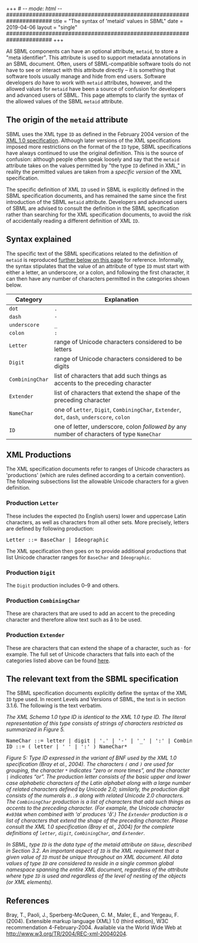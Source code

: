 +++ # -*- mode: html -*-
######################################################################
title  = "The syntax of 'metaid' values in SBML"
date   = 2019-04-06
layout = "single"
######################################################################
+++

All SBML components can have an optional attribute, `metaid`, to store a "meta identifier". This attribute is used to support metadata annotations in an SBML document.  Often, users of SBML-compatible software tools do not have to see or interact with this attribute directly &ndash; it is something that software tools usually manage and hide from end users.  Software developers _do_ have to work with `metaid` attributes, however, and the allowed values for `metaid` have been a source of confusion for developers and advanced users of SBML.  This page attempts to clarify the syntax of the allowed values of the SBML `metaid` attribute.

## The origin of the `metaid` attribute

SBML uses the XML type `ID` as defined in the February 2004 version of the [XML 1.0 specification](https://www.w3.org/TR/2004/REC-xml-20040204/#id). Although later versions of the XML specifications imposed more restrictions on the format of the `ID` type, SBML specifications have always continued to use the original definition.  This is the source of confusion: although people often speak loosely and say that the `metaid` attribute takes on the values permitted by "the type `ID` defined in XML," in reality the permitted values are taken from a _specific version_ of the XML specification.

The specific definition of XML `ID` used in SBML is explicitly defined in the SBML specification documents, and has remained the same since the first introduction of the SBML `metaid` attribute.  Developers and advanced users of SBML are advised to consult the definition in the SBML specification rather than searching for the XML specification documents, to avoid the risk of accidentally reading a different definition of XML `ID`.

## Syntax explained

The specific text of the SBML specifications related to the definition of `metaid` is reproduced [further below on this page](http://sbml.org/Documents/Elaboration_and_clarification_of_selected_SBML_topics/The_Syntax_of_meta_id_in_SBML#The_relevant_text_from_the_SBML_specification) for reference.  Informally, the syntax stipulates that the value of an attribute of type `ID` must start with either a letter, an underscore, or a colon, and following the first character, it can then have any number of characters permitted in the categories shown below.

| Category          | Explanation                                          |
|-------------------|------------------------------------------------------|
| `dot`             | `.`                                                  |
| `dash`            | `-`                                                  |
| `underscore`      | `_`                                                  |
| `colon`           | `:`                                                  |
| `Letter`          | range of Unicode characters considered to be letters |
| `Digit`           | range of Unicode characters considered to be digits  |
| `CombiningChar`   | list of characters that add such things as accents to the preceding character |
| `Extender`        | list of characters that extend the shape of the preceding character |
| `NameChar`        | one of `Letter`, `Digit`, `CombiningChar`, `Extender`, `dot`, `dash`, `underscore`, `colon` |
| `ID`              | one of letter, underscore, colon _followed by_ any number of characters of type `NameChar` |

## XML Productions

The XML specification documents refer to ranges of Unicode characters as 'productions' (which are rules defined according to a certain convention). The following subsections list the allowable Unicode characters for a given definition. 

### Production `Letter`

These includes the expected (to English users) lower and uppercase Latin characters, as well as characters from all other sets.  More precisely, letters are defined by following production:

<pre>
Letter ::= BaseChar | Ideographic
</pre>

The XML specification then goes on to provide additional productions that list Unicode character ranges for `BaseChar` and `Ideographic`.

### Production `Digit`

The `Digit` production includes 0&ndash;9 and others. 

### Production `CombiningChar`

These are characters that are used to add an accent to the preceding character and therefore allow text such as å to be used.

### Production `Extender`

These are characters that can extend the shape of a character, such as · for example.  The full set of Unicode characters that falls into each of the categories listed above can be found [here](https://www.w3.org/TR/2004/REC-xml-20040204/#CharClasses).

## The relevant text from the SBML specification

The SBML specification documents explicitly define the syntax of the XML `ID` type used.  In recent Levels and Versions of SBML, the text is in section 3.1.6.  The following is the text verbatim.

_The XML Schema 1.0 type ID is identical to the XML 1.0 type ID. The literal representation of this type consists of strings of characters restricted as summarized in Figure 5._

<pre>
NameChar ::= letter | digit | '.' | '-' | '_' | ':' | CombiningChar | Extender
ID ::= ( letter | '_' | ':' ) NameChar*
</pre>

_Figure 5: Type ID expressed in the variant of BNF used by the XML 1.0 specification (Bray et al., 2004). The characters `(` and `)` are used for grouping, the character `*` indicates “zero or more times”, and the character `|` indicates “or”. The production letter consists of the basic upper and lower case alphabetic characters of the Latin alphabet along with a large number of related characters defined by Unicode 2.0; similarly, the production digit consists of the numerals `0..9` along with related Unicode 2.0 characters. The `CombiningChar` production is a list of characters that add such things as accents to the preceding character. (For example, the Unicode character `#x030A` when combined with ‘a’ produces ‘å’.) The `Extender` production is a list of characters that extend the shape of the preceding character. Please consult the XML 1.0 specification (Bray et al., 2004) for the complete definitions of `letter`, `digit`, `CombiningChar`, and `Extender`._

_In SBML, type `ID` is the data type of the metaid attribute on `SBase`, described in Section 3.2. An important aspect of `ID` is the XML requirement that a given value of `ID` must be unique throughout an XML document. All data values of type `ID` are considered to reside in a single common global namespace spanning the entire XML document, regardless of the attribute where type `ID` is used and regardless of the level of nesting of the objects (or XML elements)._

## References

Bray, T., Paoli, J., Sperberg-McQueen, C. M., Maler, E., and Yergeau, F. (2004). Extensible markup language (XML) 1.0 (third edition), W3C recommendation 4-February-2004. Available via the World Wide Web at http://www.w3.org/TR/2004/REC-xml-20040204.
